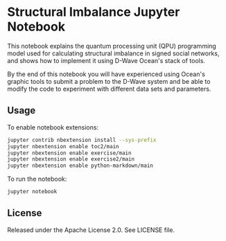 # Structural Imbalance Jupyter Notebook

This notebook explains the quantum processing unit (QPU) programming model used for 
calculating structural imbalance in signed social networks, and shows how to implement 
it using D-Wave Ocean's stack of tools. 

By the end of this notebook you will have experienced using Ocean's graphic tools 
to submit a problem to the D-Wave system and be able to modify the code to experiment 
with different data sets and parameters.

## Usage

To enable notebook extensions:

```bash
jupyter contrib nbextension install --sys-prefix
jupyter nbextension enable toc2/main
jupyter nbextension enable exercise/main
jupyter nbextension enable exercise2/main
jupyter nbextension enable python-markdown/main

```

To run the notebook:

```bash
jupyter notebook
```

## License

Released under the Apache License 2.0. See LICENSE file.
